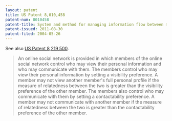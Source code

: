 ```yaml
---
layout: patent
title: US Patent 8,010,458
patent-num: 8010458
patent-title: System and method for managing information flow between members of an online social network
patent-issued: 2011-08-30
patent-filed: 2004-05-26
---
```


See also [US Patent 8,219,500](/patents/8219500).

> An online social network is provided in which members of the online
> social network control who may view their personal information and who
> may communicate with them. The members control who may view their
> personal information by setting a visibility preference. A member may
> not view another member's full personal profile if the measure of
> relatedness between the two is greater than the visibility preference
> of the other member. The members also control who may communicate with
> them by setting a contactability preference. A member may not
> communicate with another member if the measure of relatedness between
> the two is greater than the contactability preference of the other
> member.